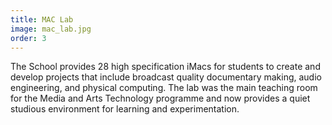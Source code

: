 ```yaml
---
title: MAC Lab
image: mac_lab.jpg
order: 3
---
```

The School provides 28 high specification iMacs for students to create and develop projects that include broadcast quality documentary making, audio engineering, and physical computing. The lab was the main teaching room for the Media and Arts Technology programme and now provides a quiet studious environment for learning and experimentation.
